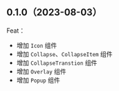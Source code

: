 ## 0.1.0（2023-08-03）
Feat：
- 增加 `Icon` 组件
- 增加 `Collapse`、`CollapseItem` 组件
- 增加 `CollapseTranstion`  组件
- 增加 `Overlay` 组件
- 增加 `Popup` 组件
